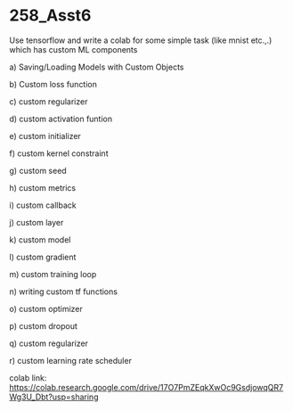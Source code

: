 # 258_Asst6

Use tensorflow and write a colab for some simple task (like mnist etc.,.) which has custom ML components

a) Saving/Loading Models with Custom Objects

b) Custom loss function

c) custom regularizer

d) custom activation funtion

e) custom initializer

f) custom kernel constraint

g) custom seed

h) custom metrics

i) custom callback

j) custom layer

k) custom model

l) custom gradient

m) custom training loop

n) writing custom tf functions

o) custom optimizer

p) custom dropout

q) custom regularizer

r) custom learning rate scheduler

colab link: https://colab.research.google.com/drive/17O7PmZEqkXwOc9GsdjowqQR7Wg3U_Dbt?usp=sharing
